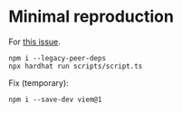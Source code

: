 # Minimal reproduction

For [this issue](https://github.com/wevm/viem/discussions/1494#discussioncomment-8080408).

```shell
npm i --legacy-peer-deps
npx hardhat run scripts/script.ts
```

Fix (temporary):

```shell
npm i --save-dev viem@1
```
